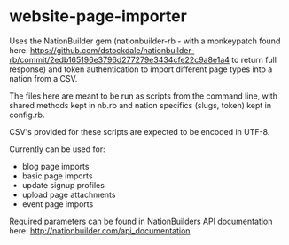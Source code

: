 website-page-importer
======================

Uses the NationBuilder gem (nationbuilder-rb - with a monkeypatch found here: https://github.com/dstockdale/nationbuilder-rb/commit/2edb165196e3796d277279e3434cfe22c9a8e1a4 to return full response) and token authentication to import different page types into a nation from a CSV. 

The files here are meant to be run as scripts from the command line, with shared methods kept in nb.rb and nation specifics (slugs, token) kept in config.rb.

CSV's provided for these scripts are expected to be encoded in UTF-8.

Currently can be used for:
- blog page imports
- basic page imports
- update signup profiles
- upload page attachments
- event page imports

Required parameters can be found in NationBuilders API documentation here: http://nationbuilder.com/api_documentation
